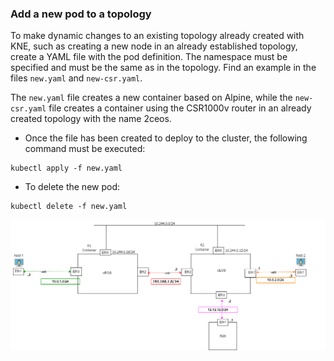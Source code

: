 ###  Add a new pod to a topology

To make dynamic changes to an existing topology already created with KNE, such as creating a new node in an already established topology, create a YAML file with the pod definition. The namespace must be specified and must be the same as in the topology. Find an example in the files `new.yaml` and `new-csr.yaml`.

The `new.yaml` file creates a new container based on Alpine, while the `new-csr.yaml` file creates a container using the CSR1000v router in an already created topology with the name 2ceos.

- Once the file has been created to deploy to the cluster, the following command must be executed:


```shell
kubectl apply -f new.yaml
```
- To delete the new pod:

```shell
kubectl delete -f new.yaml
```

![2ceosnew](../../images/2ceosNew.png)